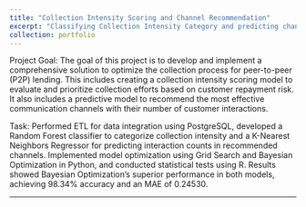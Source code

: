 ```yaml
---
title: "Collection Intensity Scoring and Channel Recommendation"
excerpt: "Classifying Collection Intensity Category and predicting channel recommendation based on P2P Lending customers' data and Python libraries<br/><img src='/images/pf1.png' style= 'width:200px; height:200px'><img src='/images/pf1.1.png' style= 'width:600px; height:200px'>"
collection: portfolio
---
```


Project Goal: The goal of this project is to develop and implement a comprehensive solution to optimize the collection process for peer-to-peer (P2P) lending. This includes creating a collection intensity scoring model to evaluate and prioritize collection efforts based on customer repayment risk. It also includes a predictive model to recommend the most effective communication channels with their number of customer interactions. 

Task: Performed ETL for data integration using PostgreSQL, developed a Random Forest classifier to categorize collection intensity and a K-Nearest Neighbors Regressor for predicting interaction counts in recommended channels. Implemented model optimization using Grid Search and Bayesian Optimization in Python, and conducted statistical tests using R. Results showed Bayesian Optimization’s superior performance in both models, achieving 98.34% accuracy and an MAE of 0.24530.

---
